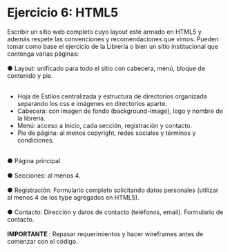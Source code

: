 # Ejercicio 6: HTML5
Escribir un sitio web completo cuyo layout esté armado en HTML5 y además respete las convenciones y recomendaciones que vimos. 
Pueden tomar como base el ejercicio de la Librería o bien un sitio institucional que contenga varias páginas: <br>
<br>
● Layout: unificado para todo el sitio con cabecera, menú, bloque de contenido y pie. <br>
<br>
- Hoja de Estilos centralizada y estructura de directorios organizada separando los css e imágenes en directorios aparte. <br>
- Cabecera: con imagen de fondo (background-image), logo y nombre de la librería. <br>
- Menú: acceso a Inicio, cada sección, registración y contacto. <br>
- Pie de página: al menos copyright, redes sociales y términos y condiciones. <br>
<br>
● Página principal. <br>
<br>
● Secciones: al menos 4. <br>
<br>
● Registración: Formulario completo solicitando datos personales (utilizar al menos 4 de los type agregados en HTML5). <br>
<br>
● Contacto: Dirección y datos de contacto (teléfonos, email). Formulario de contacto. <br>
<br>
<b> IMPORTANTE </b>: Repasar requerimientos y hacer wireframes antes de comenzar con el código.
